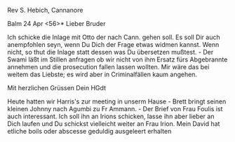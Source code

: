 Rev S. Hebich, Cannanore

 Balm 24 Apr <56>*
Lieber Bruder

Ich schicke die Inlage mit Otto der nach Cann. gehen soll. Es soll Dir auch anempfohlen seyn, wenn Du Dich der Frage etwas widmen kannst. Wenn nicht, so thut die Inlage statt dessen was Du übersetzen mußtest. - Der Swami läßt im Stillen anfragen ob wir nicht von ihm Ersatz fürs Abgebrannte annehmen und die prosecution fallen lassen wollten. Mir wäre das bei weitem das Liebste; es wird aber in Criminalfällen kaum angehen.

Mit herzlichen Grüssen
 Dein HGdt

Heute hatten wir Harris's zur meeting in unserm Hause - Brett bringt seinen kleinen Johnny nach Agumbi zu Fr Ammann. - Der Brief von Frau Foulis ist auch interessant. Ich soll ihn an Irions schicken, lasse ihn aber lieber an Dich laufen und Du schickst vielleicht weiter an Frau Irion. Mein David hat etliche boils oder abscesse geduldig ausgeleert erhalten 
